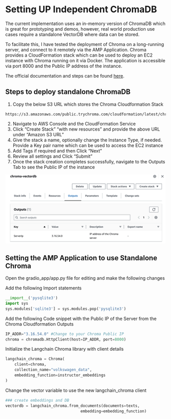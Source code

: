 # Setting UP Independent ChromaDB

The current implementation uses an in-memory version of ChromaDB which is great for prototyping and demos, however, real world production use cases require a standalone VectorDB where data can be stored.

To facilitate this, I have tested the deployment of Chroma on a long-running server, and connect to it remotely via the AMP Application. Chroma provides a CloudFormation stack which can be used to deploy an EC2 instance with Chroma running on it via Docker. The application is accessible via port 8000 and the Public IP address of the instance.

The official documentation and steps can be found [here](https://docs.trychroma.com/deployment).

## Steps to deploy standalone ChromaDB

1. Copy the below S3 URL which stores the Chroma Cloudformation Stack
```
https://s3.amazonaws.com/public.trychroma.com/cloudformation/latest/chroma.cf.json
```

2. Navigate to AWS Console and the CloudFormation Service
3. Click “Create Stack” “with new resources” and provide the above URL under “Amazon S3 URL”
4. Give the stack a name, optionally change the Instance Type, if needed. Provide a Key pair name which can be used to access the EC2 instance
5. Add Tags if required and then Click “Next”
6. Review all settings and Click “Submit”
7. Once the stack creation  completes successfully, navigate to the Outputs Tab to see the Public IP of the instance

![Chroma CloudFormation](../images/chroma_cfn.png)

## Setting the AMP Application to use Standalone Chroma

Open the gradio_app/app.py file for editing and make the following changes

Add the following Import statements
```python
__import__('pysqlite3')
import sys
sys.modules['sqlite3'] = sys.modules.pop('pysqlite3')
```
Add the following Code snippet with the Public IP of the Server from the Chroma Cloudformation Outputs
```python
IP_ADDR="3.16.54.0" #Change to your Chroma Public IP
chroma = chromadb.HttpClient(host=IP_ADDR, port=8000)
```
Initialize the Langchain Chroma library with client details
```python
langchain_chroma = Chroma(
    client=chroma,
    collection_name="volkswagen_data",
    embedding_function=instructor_embeddings
)
```
Change the vector variable to use the new langchain_chroma client
```python
### create embeddings and DB
vectordb = langchain_chroma.from_documents(documents=texts,
                                 embedding=embedding_function)
```

